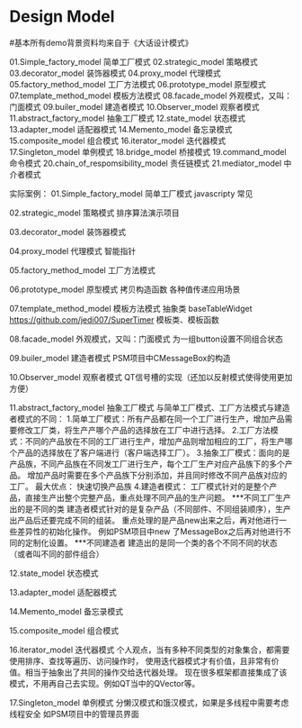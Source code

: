 # Design Model

#基本所有demo背景资料均来自于《大话设计模式》

01.Simple_factory_model           简单工厂模式
02.strategic_model                策略模式
03.decorator_model                装饰器模式
04.proxy_model                    代理模式
05.factory_method_model           工厂方法模式
06.prototype_model                原型模式
07.template_method_model          模板方法模式
08.facade_model                   外观模式，又叫：门面模式
09.builer_model                   建造者模式
10.Observer_model                 观察者模式
11.abstract_factory_model         抽象工厂模式
12.state_model                    状态模式
13.adapter_model                  适配器模式
14.Memento_model                  备忘录模式
15.composite_model                组合模式
16.iterator_model                 迭代器模式
17.Singleton_model                单例模式
18.bridge_model                   桥接模式
19.command_model                  命令模式
20.chain_of_respomsibility_model  责任链模式
21.mediator_model                 中介者模式

实际案例：
01.Simple_factory_model  简单工厂模式
	javascripty 常见
	
02.strategic_model       策略模式
	排序算法演示项目
	
03.decorator_model       装饰器模式

04.proxy_model           代理模式
	智能指针

05.factory_method_model  工厂方法模式

06.prototype_model       原型模式
	拷贝构造函数
	各种值传递应用场景
	
07.template_method_model 模板方法模式
	抽象类
	baseTableWidget
	https://github.com/jedi007/SuperTimer
	模板类、模板函数
	
08.facade_model          外观模式，又叫：门面模式
	为一组button设置不同组合状态
	
09.builer_model          建造者模式
	PSM项目中CMessageBox的构造
	
10.Observer_model        观察者模式
	QT信号槽的实现（还加以反射模式使得使用更加方便）
	
11.abstract_factory_model 抽象工厂模式
	与简单工厂模式、工厂方法模式与建造者模式的不同：
	1.简单工厂模式：所有产品都在同一个工厂进行生产，增加产品需要修改工厂类，将生产产哪个产品的选择放在工厂中进行选择。
	2.工厂方法模式：不同的产品放在不同的工厂进行生产，增加产品则增加相应的工厂，将生产哪个产品的选择放在了客户端进行（客户端选择工厂）。
	3.抽象工厂模式：面向的是产品族，不同产品族在不同发工厂进行生产，每个工厂生产对应产品族下的多个产品。
					增加产品时需要在多个产品族下分别添加，并且同时修改不同产品族对应的工厂。
					最大优点： 快速切换产品族
	4.建造者模式：  工厂模式针对的是整个产品，直接生产出整个完整产品，重点处理不同产品的生产问题。
							***不同工厂生产出的是不同的类
					建造者模式针对的是复杂产品（不同部件、不同组装顺序），生产出产品后还要完成不同的组装。
						  重点处理的是产品new出来之后，再对他进行一些差异性的初始化操作。
						  例如PSM项目中new 了MessageBox之后再对他进行不同的定制化设置。
						    ***不同建造者 建造出的是同一个类的各个不同不同的状态（或者叫不同的部件组合）
					
12.state_model            状态模式

13.adapter_model          适配器模式

14.Memento_model          备忘录模式

15.composite_model        组合模式

16.iterator_model         迭代器模式	
	个人观点，当有多种不同类型的对象集合，都需要使用排序、查找等遍历、访问操作时，
	使用迭代器模式才有价值，且非常有价值。相当于抽象出了共同的操作交给迭代器处理。
	现在很多框架都直接集成了该模式，不用再自己去实现。例如QT当中的QVector等。
	
17.Singleton_model        单例模式
	分懒汉模式和饿汉模式，如果是多线程中需要考虑线程安全
	如PSM项目中的管理员界面